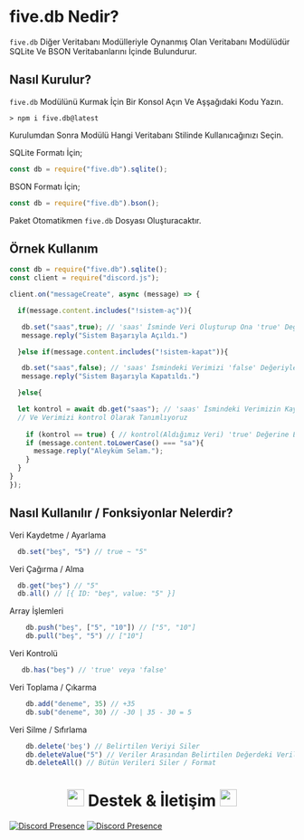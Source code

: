 # five.db Nedir?

`five.db` Diğer Veritabanı Modülleriyle Oynanmış Olan Veritabanı Modülüdür SQLite Ve BSON Veritabanlarını İçinde Bulundurur.

## Nasıl Kurulur?

`five.db` Modülünü Kurmak İçin Bir Konsol Açın Ve Aşşağıdaki Kodu Yazın.

```shell
> npm i five.db@latest
```

Kurulumdan Sonra Modülü Hangi Veritabanı Stilinde Kullanıcağınızı Seçin.

SQLite Formatı İçin;
```javascript
const db = require("five.db").sqlite();
```

BSON Formatı İçin;
```javascript
const db = require("five.db").bson();
```

Paket Otomatikmen `five.db` Dosyası Oluşturacaktır.

## Örnek Kullanım 

```javascript
const db = require("five.db").sqlite();
const client = require("discord.js");

client.on("messageCreate", async (message) => {

  if(message.content.includes("!sistem-aç")){

   db.set("saas",true); // 'saas' İsminde Veri Oluşturup Ona 'true' Değerini Veriyoruz
   message.reply("Sistem Başarıyla Açıldı.")

  }else if(message.content.includes("!sistem-kapat")){

   db.set("saas",false); // 'saas' İsmindeki Verimizi 'false' Değeriyle Değiştiriyoruz
   message.reply("Sistem Başarıyla Kapatıldı.")

  }else{

  let kontrol = await db.get("saas"); // 'saas' İsmindeki Verimizin Kayıtlı Olan Değerlerini Alıyoruz
  // Ve Verimizi kontrol Olarak Tanımlıyoruz
  
    if (kontrol == true) { // kontrol(Aldığımız Veri) 'true' Değerine Eşit İse Devam Ettir
    if (message.content.toLowerCase() === "sa"){
      message.reply("Aleyküm Selam.");
    }
  }
}
});
```

## Nasıl Kullanılır / Fonksiyonlar Nelerdir?

Veri Kaydetme / Ayarlama
```javascript
  db.set("beş", "5") // true ~ "5"
```

Veri Çağırma / Alma
```javascript
  db.get("beş") // "5"
  db.all() // [{ ID: "beş", value: "5" }]
```

Array İşlemleri
```javascript
    db.push("beş", ["5", "10"]) // ["5", "10"]
    db.pull("beş", "5") // ["10"]
```

Veri Kontrolü
```javascript
   db.has("beş") // 'true' veya 'false'
```
    
Veri Toplama / Çıkarma
```javascript
    db.add("deneme", 35) // +35
    db.sub("deneme", 30) // -30 | 35 - 30 = 5
```

Veri Silme / Sıfırlama
```javascript
    db.delete('beş') // Belirtilen Veriyi Siler
    db.deleteValue("5") // Veriler Arasından Belirtilen Değerdeki Verileri Siler
    db.deleteAll() // Bütün Verileri Siler / Format
```

<h1 align="center"> <img src="https://cdn.discordapp.com/emojis/842491787955142656.gif?size=128&quality=lossless" width="30px"> Destek & İletişim <img src="https://cdn.discordapp.com/emojis/842491787955142656.gif?size=128&quality=lossless" width="30px"> </h1>

[![Discord Presence](https://lanyard-profile-readme.vercel.app/api/928259219038302258?hideDiscrim=true)](https://discord.com/users/928259219038302258)
[![Discord Presence](https://lanyard-profile-readme.vercel.app/api/798615228728082462?hideDiscrim=true)](https://discord.com/users/798615228728082462)